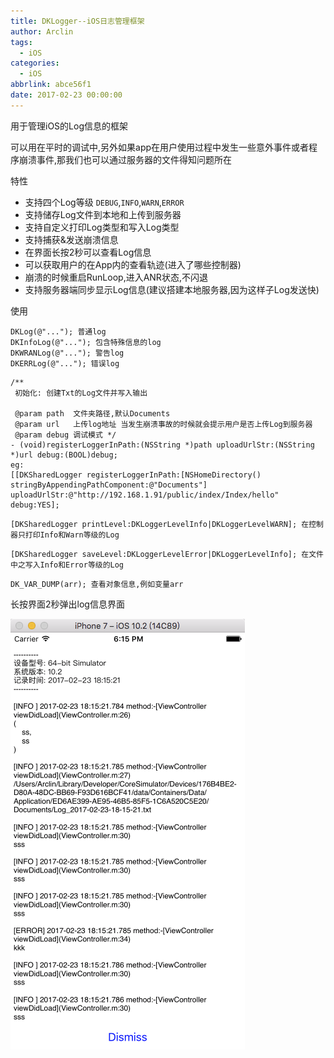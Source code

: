```yaml
---
title: DKLogger--iOS日志管理框架
author: Arclin
tags:
  - iOS
categories:
  - iOS
abbrlink: abce56f1
date: 2017-02-23 00:00:00
---
```

用于管理iOS的Log信息的框架

<!-- more -->
可以用在平时的调试中,另外如果app在用户使用过程中发生一些意外事件或者程序崩溃事件,那我们也可以通过服务器的文件得知问题所在

特性
- 支持四个Log等级 `DEBUG`,`INFO`,`WARN`,`ERROR`
- 支持储存Log文件到本地和上传到服务器
- 支持自定义打印Log类型和写入Log类型
- 支持捕获&发送崩溃信息
- 在界面长按2秒可以查看Log信息
- 可以获取用户的在App内的查看轨迹(进入了哪些控制器)
- 崩溃的时候重启RunLoop,进入ANR状态,不闪退
- 支持服务器端同步显示Log信息(建议搭建本地服务器,因为这样子Log发送快)

使用

```
DKLog(@"..."); 普通log
DKInfoLog(@"..."); 包含特殊信息的log
DKWRANLog(@"..."); 警告log
DKERRLog(@"..."); 错误log
```
```
/**	
 初始化: 创建Txt的Log文件并写入输出
 
 @param path  文件夹路径,默认Documents
 @param url   上传log地址 当发生崩溃事故的时候就会提示用户是否上传Log到服务器
 @param debug 调试模式 */
- (void)registerLoggerInPath:(NSString *)path uploadUrlStr:(NSString *)url debug:(BOOL)debug;
eg:
[[DKSharedLogger registerLoggerInPath:[NSHomeDirectory() stringByAppendingPathComponent:@"Documents"] uploadUrlStr:@"http://192.168.1.91/public/index/Index/hello" debug:YES];
```

```
[DKSharedLogger printLevel:DKLoggerLevelInfo|DKLoggerLevelWARN]; 在控制器只打印Info和Warn等级的Log
```
```
[DKSharedLogger saveLevel:DKLoggerLevelError|DKLoggerLevelInfo]; 在文件中之写入Info和Error等级的Log
```

```
DK_VAR_DUMP(arr); 查看对象信息,例如变量arr
```

长按界面2秒弹出log信息界面

![](https://github.com/Arc-lin/BlogImage/blob/master/1011.png?raw=true)